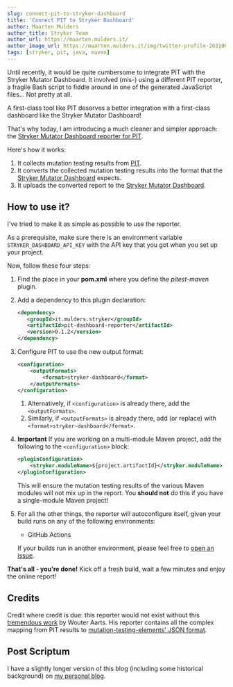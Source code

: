 ```yaml
---
slug: connect-pit-to-stryker-dashboard
title: 'Connect PIT to Stryker Dashboard'
author: Maarten Mulders
author_title: Stryker Team
author_url: https://maarten.mulders.it/
author_image_url: https://maarten.mulders.it/img/twitter-profile-202106.png
tags: [stryker, pit, java, maven]
---
```


Until recently, it would be quite cumbersome to integrate PIT with the Stryker Mutator Dashboard.
It involved (mis-) using a different PIT reporter, a fragile Bash script to fiddle around in one of the generated JavaScript files...
Not pretty at all.

A first-class tool like PIT deserves a better integration with a first-class dashboard like the Stryker Mutator Dashboard!

<!-- truncate -->

That's why today, I am introducing a much cleaner and simpler approach: the [Stryker Mutator Dashboard reporter for PIT](https://github.com/mthmulders/pit-stryker-dashboard-reporter).

Here's how it works:

1. It collects mutation testing results from [PIT](https://pitest.org/).
1. It converts the collected mutation testing results into the format that the [Stryker Mutator Dashboard](https://dashboard.stryker-mutator.io/) expects.
1. It uploads the converted report to the [Stryker Mutator Dashboard](https://dashboard.stryker-mutator.io/).

## How to use it?

I've tried to make it as simple as possible to use the reporter.

As a prerequisite, make sure there is an environment variable `STRYKER_DASHBOARD_API_KEY` with the API key that you got when you set up your project.

Now, follow these four steps:

1. Find the place in your **pom.xml** where you define the _pitest-maven_ plugin.
2. Add a dependency to this plugin declaration:
   ```xml
   <dependency>
      <groupId>it.mulders.stryker</groupId>
      <artifactId>pit-dashboard-reporter</artifactId>
      <version>0.1.2</version>
   </dependency>
   ```
3. Configure PIT to use the new output format:
   ```xml
   <configuration>
       <outputFormats>
           <format>stryker-dashboard</format>
       </outputFormats>
   </configuration>
   ```
   1. Alternatively, if `<configuration>` is already there, add the `<outputFormats>`.
   2. Similarly, if `<outputFormats>` is already there, add (or replace) with `<format>stryker-dashboard</format>`.
4. **Important** If you are working on a multi-module Maven project, add the following to the `<configuration>` block:
   ```xml
   <pluginConfiguration>
       <stryker.moduleName>${project.artifactId}</stryker.moduleName>
   </pluginConfiguration>
   ```
   This will ensure the mutation testing results of the various Maven modules will not mix up in the report.
   You **should not** do this if you have a single-module Maven project!
5. For all the other things, the reporter will autoconfigure itself, given your build runs on any of the following environments:

   - GitHub Actions

   If your builds run in another environment, please feel free to [open an issue](https://github.com/mthmulders/pit-stryker-dashboard-reporter/issues/new).

**That's all - you're done!**
Kick off a fresh build, wait a few minutes and enjoy the online report!

## Credits

Credit where credit is due: this reporter would not exist without this [tremendous work](https://github.com/wmaarts/pitest-mutation-testing-elements-plugin) by Wouter Aarts.
His reporter contains all the complex mapping from PIT results to [mutation-testing-elements' JSON format](https://github.com/stryker-mutator/mutation-testing-elements/tree/master/packages/report-schema).

## Post Scriptum

I have a slightly longer version of this blog (including some historical background) on [my personal blog](https://maarten.mulders.it/2022/07/mutation-testing-badge-with-pit-and-stryker-dashboard/).
